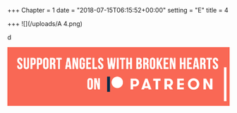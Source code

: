 +++
Chapter = 1
date = "2018-07-15T06:15:52+00:00"
setting = "E"
title = 4

+++
![](/uploads/A 4.png)

d

[![Support Angels with Broken Hearts on Patreon](/uploads/patreon-banner.jpg "Support Angels with Broken Hearts on Patreon")](https://www.patreon.com/mbsaunders/ "Support Angels with Broken Hearts on Patreon")